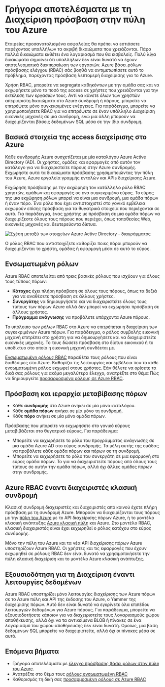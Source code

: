 <properties
    pageTitle="Έλεγχος πρόσβασης βάσει ρόλων | Microsoft Azure"
    description="Γρήγορα αποτελέσματα στη διαχείριση πρόσβασης με έλεγχο πρόσβασης βάσει ρόλων Azure στην πύλη του Azure. Χρησιμοποιήστε τις αναθέσεις ρόλων για να εκχωρήσετε δικαιώματα στον κατάλογό σας."
    services="active-directory"
    documentationCenter=""
    authors="kgremban"
    manager="femila"
    editor=""/>

<tags
    ms.service="active-directory"
    ms.devlang="na"
    ms.topic="article"
    ms.tgt_pltfrm="na"
    ms.workload="identity"
    ms.date="08/03/2016"
    ms.author="kgremban"/>

# <a name="get-started-with-access-management-in-the-azure-portal"></a>Γρήγορα αποτελέσματα με τη Διαχείριση πρόσβαση στην πύλη του Azure

Εταιρείες προσανατολισμένα ασφαλείας θα πρέπει να εστιάσετε παρέχοντας υπαλλήλων τα ακριβή δικαιώματα που χρειάζονται. Πάρα πολλά δικαιώματα εκθέτει ένα λογαριασμό που θα εισβολείς. Πολύ λίγα δικαιώματα σημαίνει ότι υπαλλήλων δεν είναι δυνατό να έχουν αποτελεσματικά διεκπεραίωση των εργασιών. Azure βάσει ρόλων πρόσβασης ελέγχου (RBAC) σάς βοηθά να αντιμετωπίσετε αυτό το πρόβλημα, παρέχοντας πρόσβαση λεπτομερή διαχείρισης για το Azure.

Χρήση RBAC, μπορείτε να segregate καθηκόντων με την ομάδα σας και να εκχωρήσετε μόνο το ποσό της access σε χρήστες που χρειάζονται για την εκτέλεση των εργασιών τους. Αντί να κάνετε όλων των χρηστών απεριόριστη δικαιώματα στο Azure συνδρομή ή πόρους, μπορείτε να επιτρέψετε μόνο συγκεκριμένες ενέργειες. Για παράδειγμα, μπορείτε να χρησιμοποιήσετε RBAC για να επιτρέψετε σε έναν υπάλληλο Διαχείριση εικονικές μηχανές σε μια συνδρομή, ενώ μια άλλη μπορούν να διαχειρίζονται βάσεις δεδομένων SQL μέσα σε την ίδια συνδρομή.

## <a name="basics-of-access-management-in-azure"></a>Βασικά στοιχεία της access διαχείρισης στο Azure
Κάθε συνδρομής Azure συσχετίζεται με μία καταλόγου Azure Active Directory (AD). Οι χρήστες, ομάδες και εφαρμογές από αυτόν τον κατάλογο για να διαχειριστείτε πόρους στην Azure συνδρομής. Εκχωρήστε αυτά τα δικαιώματα πρόσβασης χρησιμοποιώντας την πύλη του Azure, Azure εργαλεία γραμμής εντολών και APIs διαχείρισης Azure.

Εκχώρηση πρόσβασης με την εκχώρηση τον κατάλληλο ρόλο RBAC χρηστών, ομάδων και εφαρμογές σε ένα συγκεκριμένο εύρος. Το εύρος της μια εκχώρηση ρόλων μπορεί να είναι μια συνδρομή, μια ομάδα πόρων ή έναν πόρο. Ένα ρόλο που έχει αντιστοιχιστεί στο γονικό εμβέλεια εκχωρούν επίσης πρόσβαση για τα θυγατρικά στοιχεία που περιέχονται σε αυτό. Για παράδειγμα, ένας χρήστης με πρόσβαση σε μια ομάδα πόρων να διαχειρίζεστε όλους τους πόρους που περιέχει, όπως τοποθεσίες Web, εικονικές μηχανές και δευτερεύοντα δίκτυα.

![Σχέση μεταξύ των στοιχείων Azure Active Directory - διαγράμματος](./media/role-based-access-control-what-is/rbac_aad.png)

Ο ρόλος RBAC που αντιστοιχίζετε καθορίζει ποιες πόροι μπορούν να διαχειρίζονται το χρήστη, ομάδας ή εφαρμογή μέσα σε αυτό το εύρος.

## <a name="built-in-roles"></a>Ενσωματωμένη ρόλων
Azure RBAC αποτελείται από τρεις βασικές ρόλους που ισχύουν για όλους τους τύπους πόρων:

- **Κάτοχος** έχει πλήρη πρόσβαση σε όλους τους πόρους, όπως τα δεξιά για να αναθέσετε πρόσβαση σε άλλους χρήστες.
- **Συνεργάτης** να δημιουργήσετε και να διαχειριστείτε όλους τους τύπους των πόρων Azure αλλά δεν μπορεί να εκχωρήσει πρόσβαση σε άλλους χρήστες.
- **Πρόγραμμα ανάγνωσης** να προβάλετε υπάρχοντα Azure πόρους.

Το υπόλοιπο των ρόλων RBAC στο Azure να επιτρέπεται η διαχείριση των συγκεκριμένων Azure πόρων. Για παράδειγμα, ο ρόλος συμβολής εικονική μηχανή επιτρέπει στο χρήστη για να δημιουργήσετε και να διαχειριστείτε εικονικές μηχανές. Το τους δώσετε πρόσβαση στο δίκτυο εικονικού ή το υποδίκτυο στο οποίο η εικονική μηχανή συνδέεται με.

[Ενσωματωμένη ρόλους RBAC](role-based-access-built-in-roles.md) παραθέτει τους ρόλους που είναι διαθέσιμες στο Azure. Καθορίζει τις λειτουργίες και εμβέλεια που το κάθε ενσωματωμένη ρόλος εκχωρεί στους χρήστες. Εάν θέλετε να ορίσετε τα δικά σας ρόλους για ακόμα μεγαλύτερο έλεγχο, ανατρέξτε στο θέμα Πώς να δημιουργείτε [προσαρμοσμένα ρόλους σε Azure RBAC](role-based-access-control-custom-roles.md).

## <a name="resource-hierarchy-and-access-inheritance"></a>Πρόσβαση και ιεραρχία μεταβίβασης πόρων
- Κάθε **συνδρομής** στο Azure ανήκει σε μία μόνο καταλόγου.
- Κάθε **ομάδα πόρων** ανήκει σε μία μόνο τη συνδρομή.
- Κάθε **πόρο** ανήκει σε μία μόνο ομάδα πόρων.

Πρόσβασης που μπορείτε να εκχωρήσετε στο γονικό εύρους μεταβιβάζεται στο θυγατρικό εύρους. Για παράδειγμα:

- Μπορείτε να εκχωρήσετε το ρόλο του προγράμματος ανάγνωσης σε μια ομάδα Azure AD στο εύρος συνδρομής. Τα μέλη αυτής της ομάδας να προβάλετε κάθε ομάδα πόρων και πόρων σε τη συνδρομή.
- Μπορείτε να εκχωρήσετε το ρόλο του συνεργάτη σε μια εφαρμογή στο εύρος ομάδα πόρων. Το για να διαχειριστείτε πόρους από όλους τους τύπους σε αυτήν την ομάδα πόρων, αλλά όχι άλλες ομάδες πόρων στην συνδρομής.

## <a name="azure-rbac-vs-classic-subscription-administrators"></a>Azure RBAC έναντι διαχειριστές κλασική συνδρομή
Κλασική συνδρομή διαχειριστές και διαχειριστές από κοινού έχετε πλήρη πρόσβαση με τη συνδρομή Azure. Μπορούν να διαχειρίζονται τους πόρους με την [πύλη του Azure](https://portal.azure.com) με το API διαχείρισης πόρων Azure, ή το μοντέλο κλασική ανάπτυξης [Azure κλασική πύλη](https://manage.windowsazure.com) και Azure. Στο μοντέλο RBAC, κλασική διαχειριστές είναι έχει εκχωρηθεί ο ρόλος κατόχου στο εύρος συνδρομής.

Μόνο την πύλη του Azure και τα νέα API διαχείρισης πόρων Azure υποστηρίζουν Azure RBAC. Οι χρήστες και τις εφαρμογές που έχουν εκχωρηθεί σε ρόλους RBAC δεν είναι δυνατό να χρησιμοποιήσετε την πύλη κλασική διαχείριση και το μοντέλο Azure κλασική ανάπτυξης.

## <a name="authorization-for-management-vs-data-operations"></a>Εξουσιοδότηση για τη Διαχείριση έναντι λειτουργίες δεδομένων
Azure RBAC υποστηρίζει μόνο λειτουργίες διαχείρισης των Azure πόρων σε το Azure πύλη και API της έκδοσης του Azure, ο Yammer της διαχείρισης πόρων. Αυτό δεν είναι δυνατό να εγκρίνετε όλα επιπέδου λειτουργιών δεδομένων για Azure πόρους. Για παράδειγμα, μπορείτε να εξουσιοδοτήσετε κάποιον για να διαχειριστείτε τους λογαριασμούς χώρου αποθήκευσης, αλλά όχι να τα αντικείμενα BLOB ή πίνακες σε ένα λογαριασμό του χώρου αποθήκευσης δεν είναι δυνατή. Ομοίως, μια βάση δεδομένων SQL μπορείτε να διαχειριστείτε, αλλά όχι οι πίνακες μέσα σε αυτό.

## <a name="next-steps"></a>Επόμενα βήματα
- Γρήγορα αποτελέσματα με [έλεγχο πρόσβασης βάσει ρόλων στην πύλη του Azure](role-based-access-control-configure.md).
- Ανατρέξτε στο θέμα τους [ρόλους ενσωματωμένη RBAC](role-based-access-built-in-roles.md)
- Καθορισμός τη δική σας [προσαρμοσμένη ρόλους σε Azure RBAC](role-based-access-control-custom-roles.md)

